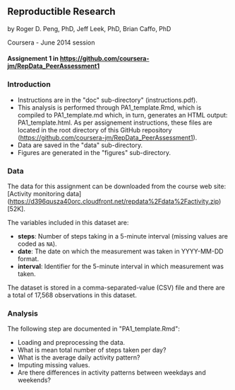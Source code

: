 ## Reproductible Research
by Roger D. Peng, PhD, Jeff Leek, PhD, Brian Caffo, PhD

Coursera - June 2014 session 

#### Assignement 1 in https://github.com/coursera-jm/RepData_PeerAssessment1


### Introduction

  - Instructions are in the "doc" sub-directory" (instructions.pdf). 
  - This analysis is performed through PA1_template.Rmd, which is compiled to PA1_template.md which, in turn, generates an HTML output: PA1_template.html. As per assignement instructions, these files are located in the root directory of this GitHub repository (https://github.com/coursera-jm/RepData_PeerAssessment1).
  - Data are saved in the "data" sub-directory.
  - Figures are generated in the "figures" sub-directory.
  
### Data

The data for this assignment can be downloaded from the course web site: [Activity monitoring data] (https://d396qusza40orc.cloudfront.net/repdata%2Fdata%2Factivity.zip) [52K].

The variables included in this dataset are:

* **steps**: Number of steps taking in a 5-minute interval (missing values are coded as `NA`).
* **date**: The date on which the measurement was taken in YYYY-MM-DD format.
* **interval**: Identifier for the 5-minute interval in which measurement was taken.

The dataset is stored in a comma-separated-value (CSV) file and there are a total of 17,568 observations in this
dataset.

### Analysis 

The following step are documented in "PA1_template.Rmd":

* Loading and preprocessing the data.
* What is mean total number of steps taken per day?
* What is the average daily activity pattern?
* Imputing missing values.
* Are there differences in activity patterns between weekdays and weekends?